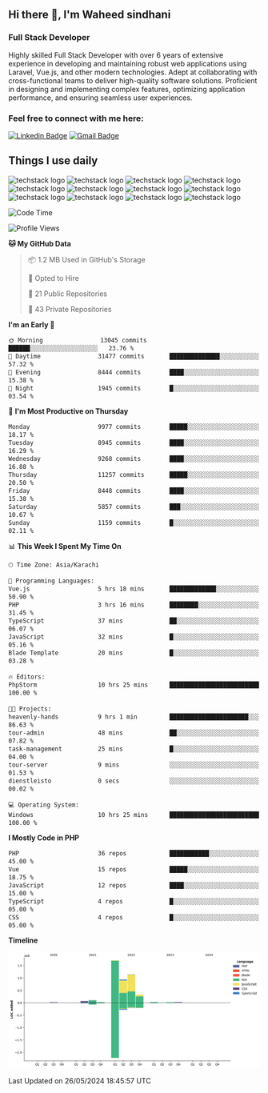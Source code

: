 ## Hi there 👋, I'm Waheed sindhani
### Full Stack Developer
Highly skilled Full Stack Developer with over 6 years of extensive experience in developing and maintaining robust web applications using Laravel, Vue.js, and other modern technologies. Adept at collaborating with cross-functional teams to deliver high-quality software solutions. Proficient in designing and implementing complex features, optimizing application performance, and ensuring seamless user experiences. 

### Feel free to connect with me here:

[![Linkedin Badge](https://img.shields.io/badge/-waheedsindhani-blue?style=flat-square&logo=Linkedin&logoColor=white&link=https://www.linkedin.com/in/waheed-sindhani/)](https://www.linkedin.com/in/waheed-sindhani/)
[![Gmail Badge](https://img.shields.io/badge/-waheed.eliccs@gmail.com-c14438?style=flat-square&logo=Gmail&logoColor=white&link=mailto:waheed.eliccs@gmail.com)](mailto:waheed.eliccs@gmail.com)

## Things I use daily
![techstack logo](https://readme-components.vercel.app/api?component=logo&logo=react&text=false&animation=spin&fill=000000&svgfill=2d79c7)
![techstack logo](https://readme-components.vercel.app/api?component=logo&logo=vue.js&text=false&fill=000000&svgfill=4FC08D)
![techstack logo](https://readme-components.vercel.app/api?component=logo&logo=laravel&text=false&fill=000000&svgfill=FF2D20)
![techstack logo](https://readme-components.vercel.app/api?component=logo&logo=javascript&text=false&fill=000000&svgfill=F7DF1E)
![techstack logo](https://readme-components.vercel.app/api?component=logo&logo=mysql&text=false&fill=000000&svgfill=4479A1)
![techstack logo](https://readme-components.vercel.app/api?component=logo&logo=quasar&text=false&svgfill=050A14&fill=ffffaa&animation=spin)
![techstack logo](https://readme-components.vercel.app/api?component=logo&logo=typescript&text=false&fill=000000&svgfill=3178C6)
![techstack logo](https://readme-components.vercel.app/api?component=logo&logo=node.js&text=false&fill=000000&svgfill=5FA04E)
![techstack logo](https://readme-components.vercel.app/api?component=logo&logo=tailwindcss&text=false&fill=000000&svgfill=06B6D4)
![techstack logo](https://readme-components.vercel.app/api?component=logo&logo=docker&text=false&fill=000000&svgfill=2496ED)
![techstack logo](https://readme-components.vercel.app/api?component=logo&logo=linux&text=false&fill=000000&svgfill=FCC624)
![techstack logo](https://readme-components.vercel.app/api?component=logo&logo=amazonaws&text=false&fill=000000&svgfill=232F3E)



<!--
**Sindhani/sindhani** is a ✨ _special_ ✨ repository because its `README.md` (this file) appears on your GitHub profile.

Here are some ideas to get you started:

- 🔭 I’m currently working on ...
- 🌱 I’m currently learning ...
- 👯 I’m looking to collaborate on ...
- 🤔 I’m looking for help with ...
- 💬 Ask me about ...
- 📫 How to reach me: ...
- 😄 Pronouns: ...
- ⚡ Fun fact: ...
-->

<!--START_SECTION:waka-->
![Code Time](http://img.shields.io/badge/Code%20Time-9%20hrs%2026%20mins-blue)

![Profile Views](http://img.shields.io/badge/Profile%20Views-156-blue)

**🐱 My GitHub Data** 

> 📦 1.2 MB Used in GitHub's Storage 
 > 
> 💼 Opted to Hire
 > 
> 📜 21 Public Repositories 
 > 
> 🔑 43 Private Repositories 
 > 
**I'm an Early 🐤** 

```text
🌞 Morning                13045 commits       ██████░░░░░░░░░░░░░░░░░░░   23.76 % 
🌆 Daytime                31477 commits       ██████████████░░░░░░░░░░░   57.32 % 
🌃 Evening                8444 commits        ████░░░░░░░░░░░░░░░░░░░░░   15.38 % 
🌙 Night                  1945 commits        █░░░░░░░░░░░░░░░░░░░░░░░░   03.54 % 
```
📅 **I'm Most Productive on Thursday** 

```text
Monday                   9977 commits        █████░░░░░░░░░░░░░░░░░░░░   18.17 % 
Tuesday                  8945 commits        ████░░░░░░░░░░░░░░░░░░░░░   16.29 % 
Wednesday                9268 commits        ████░░░░░░░░░░░░░░░░░░░░░   16.88 % 
Thursday                 11257 commits       █████░░░░░░░░░░░░░░░░░░░░   20.50 % 
Friday                   8448 commits        ████░░░░░░░░░░░░░░░░░░░░░   15.38 % 
Saturday                 5857 commits        ███░░░░░░░░░░░░░░░░░░░░░░   10.67 % 
Sunday                   1159 commits        █░░░░░░░░░░░░░░░░░░░░░░░░   02.11 % 
```


📊 **This Week I Spent My Time On** 

```text
🕑︎ Time Zone: Asia/Karachi

💬 Programming Languages: 
Vue.js                   5 hrs 18 mins       █████████████░░░░░░░░░░░░   50.90 % 
PHP                      3 hrs 16 mins       ████████░░░░░░░░░░░░░░░░░   31.45 % 
TypeScript               37 mins             ██░░░░░░░░░░░░░░░░░░░░░░░   06.07 % 
JavaScript               32 mins             █░░░░░░░░░░░░░░░░░░░░░░░░   05.16 % 
Blade Template           20 mins             █░░░░░░░░░░░░░░░░░░░░░░░░   03.28 % 

🔥 Editors: 
PhpStorm                 10 hrs 25 mins      █████████████████████████   100.00 % 

🐱‍💻 Projects: 
heavenly-hands           9 hrs 1 min         ██████████████████████░░░   86.63 % 
tour-admin               48 mins             ██░░░░░░░░░░░░░░░░░░░░░░░   07.82 % 
task-management          25 mins             █░░░░░░░░░░░░░░░░░░░░░░░░   04.00 % 
tour-server              9 mins              ░░░░░░░░░░░░░░░░░░░░░░░░░   01.53 % 
dienstleisto             0 secs              ░░░░░░░░░░░░░░░░░░░░░░░░░   00.02 % 

💻 Operating System: 
Windows                  10 hrs 25 mins      █████████████████████████   100.00 % 
```

**I Mostly Code in PHP** 

```text
PHP                      36 repos            ███████████░░░░░░░░░░░░░░   45.00 % 
Vue                      15 repos            █████░░░░░░░░░░░░░░░░░░░░   18.75 % 
JavaScript               12 repos            ████░░░░░░░░░░░░░░░░░░░░░   15.00 % 
TypeScript               4 repos             █░░░░░░░░░░░░░░░░░░░░░░░░   05.00 % 
CSS                      4 repos             █░░░░░░░░░░░░░░░░░░░░░░░░   05.00 % 
```



**Timeline**

![Lines of Code chart](https://raw.githubusercontent.com/Sindhani/Sindhani/main/assets/bar_graph.png)


 Last Updated on 26/05/2024 18:45:57 UTC
<!--END_SECTION:waka-->
